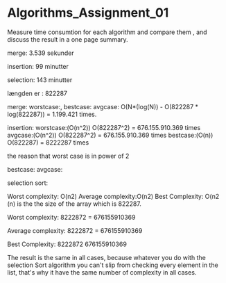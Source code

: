 # Algorithms_Assignment_01

Measure time consumtion for each algorithm and compare them , and discuss the result in a one page summary.

merge: 3.539 sekunder

insertion: 99 minutter

selection: 143 minutter

længden er : 822287

merge:
	worstcase:, bestcase: avgcase:
O(N*(log(N)) - O(822287 * log(822287)) = 1.199.421 times.
	

insertion:
	worstcase:(O(n^2)) O(822287^2) = 676.155.910.369 times
avgcase:(O(n^2)) O(822287^2) = 676.155.910.369 times
bestcase:(O(n)) O(822287) = 8222287 times

the reason that worst case is in power of 2

 bestcase: avgcase:

selection sort:

Worst complexity: O(n2)
Average complexity:O(n2)
Best Complexity: O(n2
 (n) is the the size of the array which is 822287.

Worst complexity: 8222872 = 676155910369

Average complexity: 8222872 = 676155910369

Best Complexity: 8222872 676155910369

The result is the same in all cases, because  whatever you do with the selection Sort algorithm you can't slip from checking every element in the list, that's why it have the same number of complexity in all cases.
